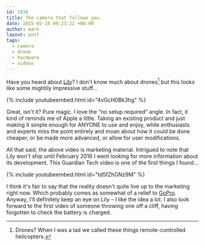 ```yaml
---
id: 1936
title: The camera that follows you.
date: 2015-05-16 09:23:22 +00:00
author: mark
layout: post
tags:
  - camera
  - drone
  - hardware
  - videos
---
```

Have you heard about [Lily](https://www.lily.camera)? I don't know much about drones[^fn-wheniwerealad] but this looks like some mightily impressive stuff&#8230;

{% include youtubeembed.html id="4vGcH0Bk3hg" %}

Great, isn't it? Pure magic. I love the &#8220;no setup required&#8221; angle. In fact, it kind of reminds me of Apple a little. Taking an existing product and just making it simple enough for ANYONE to use and enjoy, while enthusiasts and experts miss the point entirely and moan about how it could be done cheaper, or be made more advanced, or allow for user modifications.

All that said, the above video is marketing material. Intrigued to note that Lily won't ship until February 2016 I went looking for more information about its development. This Guardian Tech video is one of the first things I found&#8230;

{% include youtubeembed.html id="td5fZhGNz9M" %}

I think it's fair to say that the reality doesn't quite live up to the marketing right now. Which probably comes as somewhat of a relief to [GoPro](http://gopro.com). Anyway, I'll definitely keep an eye on Lily &#8211; I like the idea a lot. I also look forward to the first video of someone throwing one off a cliff, having forgotten to check the battery is charged.

[^fn-wheniwerealad]: Drones? When I was a lad we called these things remote-controlled helicopters.
